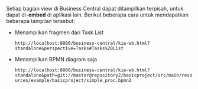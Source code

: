 Setiap bagian view di Business Central dapat ditampilkan terpisah, untuk dapat di-__embed__ di aplikasi lain.
Berikut beberapa cara untuk mendapatkan beberapa tampilan tersebut:


* Menampilkan fragmen dari Task List

  `http://localhost:8080/business-central/kie-wb.html?standalone&perspective=Tasks#Tasks%20List`

* Menampilkan BPMN diagram saja

  `http://localhost:8080/business-central/kie-wb.html?standalone&path=git://master@repository2/basicproject/src/main/resources/example/basicproject/simple_proc.bpmn2`
